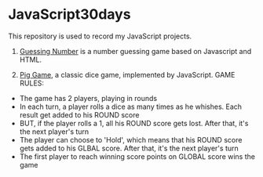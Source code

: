 # JavaScript30days
This repository is used to record my JavaScript projects.

1. [Guessing Number](https://rongyangariel.github.io/JavaScript_Projects/Pig%20Game/index.html) is a number guessing game based on Javascript and HTML.

2. [Pig Game](https://rongyangariel.github.io/JavaScript_Projects/Pig%20Game/index.html), a classic dice game, implemented by JavaScript.
  GAME RULES:
- The game has 2 players, playing in rounds
- In each turn, a player rolls a dice as many times as he whishes. Each result get added to his ROUND score
- BUT, if the player rolls a 1, all his ROUND score gets lost. After that, it's the next player's turn
- The player can choose to 'Hold', which means that his ROUND score gets added to his GLBAL score. After that, it's the next player's turn
- The first player to reach winning score points on GLOBAL score wins the game

